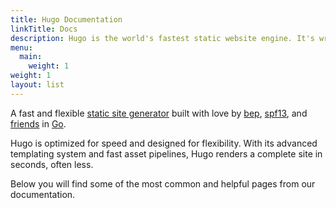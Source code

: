 ```yaml
---
title: Hugo Documentation
linkTitle: Docs
description: Hugo is the world's fastest static website engine. It's written in Go (aka Golang) and developed by bep, spf13 and friends.
menu:
  main:
    weight: 1
weight: 1
layout: list
---
```


A fast and flexible [static site generator] built with love by [bep], [spf13], and [friends] in [Go].

Hugo is optimized for speed and designed for flexibility. With its advanced templating system and fast asset pipelines, Hugo renders a complete site in seconds, often less.

[bep]: https://github.com/bep
[spf13]: https://github.com/spf13
[friends]: https://github.com/gohugoio/hugo/graphs/contributors
[go]: https://go.dev/
[static site generator]: https://en.wikipedia.org/wiki/Static_site_generator

Below you will find some of the most common and helpful pages from our documentation.

